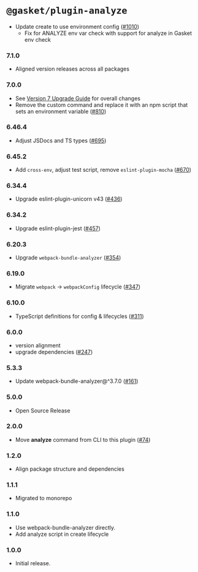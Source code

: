 # `@gasket/plugin-analyze`

- Update create to use environment config ([#1010])
  - Fix for ANALYZE env var check with support for analyze in Gasket env check

### 7.1.0

- Aligned version releases across all packages

### 7.0.0

- See [Version 7 Upgrade Guide] for overall changes
- Remove the custom command and replace it with an npm script that sets an environment variable ([#810])

### 6.46.4

- Adjust JSDocs and TS types ([#695])

### 6.45.2

- Add `cross-env`, adjust test script, remove `eslint-plugin-mocha` ([#670])

### 6.34.4

- Upgrade eslint-plugin-unicorn v43 ([#436])

### 6.34.2

- Upgrade eslint-plugin-jest ([#457])

### 6.20.3

- Upgrade `webpack-bundle-analyzer` ([#354])

### 6.19.0

- Migrate `webpack` -> `webpackConfig` lifecycle ([#347])

### 6.10.0

- TypeScript definitions for config & lifecycles ([#311])

### 6.0.0

- version alignment
- upgrade dependencies ([#247])

### 5.3.3

- Update webpack-bundle-analyzer@^3.7.0 ([#161])

### 5.0.0

- Open Source Release

### 2.0.0

- Move **analyze** command from CLI to this plugin ([#74])

### 1.2.0

- Align package structure and dependencies

### 1.1.1

- Migrated to monorepo

### 1.1.0

- Use webpack-bundle-analyzer directly.
- Add analyze script in create lifecycle

### 1.0.0

- Initial release.


[Version 7 Upgrade Guide]: /docs/upgrade-to-7.md
[#74]: https://github.com/godaddy/gasket/pull/74
[#161]: https://github.com/godaddy/gasket/pull/161
[#247]: https://github.com/godaddy/gasket/pull/247
[#311]: https://github.com/godaddy/gasket/pull/311
[#347]: https://github.com/godaddy/gasket/pull/347
[#354]: https://github.com/godaddy/gasket/pull/354
[#436]: https://github.com/godaddy/gasket/pull/436
[#457]: https://github.com/godaddy/gasket/pull/457
[#670]: https://github.com/godaddy/gasket/pull/670
[#695]: https://github.com/godaddy/gasket/pull/695
[#810]: https://github.com/godaddy/gasket/pull/810
[#1010]: https://github.com/godaddy/gasket/pull/1010

